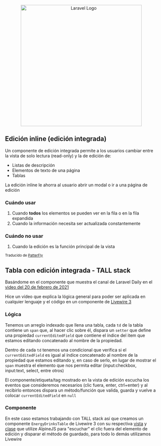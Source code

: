 <p align="center"><a href="https://laravel.com" target="_blank"><img src="https://raw.githubusercontent.com/laravel/art/master/logo-lockup/5%20SVG/2%20CMYK/1%20Full%20Color/laravel-logolockup-cmyk-red.svg" width="400" alt="Laravel Logo"></a></p>

## Edición inline (edición integrada)

Un componente de edición integrada permite a los usuarios cambiar entre la vista de solo lectura (read-only) y la de edición de:

- Listas de descripción
- Elementos de texto de una página
- Tablas

La edición inline le ahorra al usuario abrir un modal o ir a una página de edición

### Cuándo usar

1. Cuando **todos** los elementos se pueden ver en la fila o en la fila expandida
2. Cuando la información necesita ser actualizada constantemente

### Cuándo **no** usar

1. Cuando la edición es la función principal de la vista

<sub>Traducido de [PatterFly](https://www.patternfly.org/components/inline-edit/) </sub>

## Tabla con edición integrada - TALL stack

Basándome en el componente que muestra el canal de Laravel Daily en el [video del 20 de febrero de 2021](https://www.youtube.com/watch?v=N9r_Rhumr80)

Hice un vídeo que explica la lógica general para poder ser aplicada en cualquier lenguaje y el código en un componente de [Livewire 3](https://livewire.laravel.com)

### Lógica

Tenemos un arreglo indexado que llena una tabla, cada `td` de la tabla contiene un `span` que, al hacer clic sobre él, dispara un `setter` que define una propiedad `currentEditedField` que contiene el índice del item que estamos editando concatenado al nombre de la propiedad.

Dentro de cada `td` tenemos una condicional que verifica si el `currentEditedField` es igual al índice concatenado al nombre de la propiedad que estamos editando y, en caso de serlo, en lugar de mostrar el `span` muestra el elemento que nos permita editar (input:checkbox, input:text, select, entre otros)

El componente/etiqueta/tag mostrado en la vista de edición escucha los eventos que consideremos necesarios (clic fuera, enter, ctrl+enter) y al recibirlo entonces dispara un método/función que valida, guarda y vuelve a colocar `currentEditedField` en `null`

### Componente

En este caso estamos trabajando con TALL stack así que creamos un componente `EnergyDrinksTable` de Livewire 3 con su respectiva [vista](resources\views\livewire\energy-drinks-table.blade.php) y [clase](app/Livewire/EnergyDrinksTable.php) que utilize AlpineJS para "escuchar" el clic fuera del elemento de edición y disparar el método de guardado, para todo lo demás utilizamos Livewire
